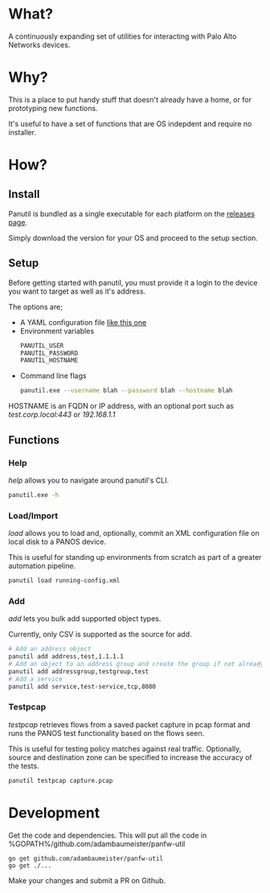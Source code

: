 # What?
A continuously expanding set of utilities for interacting with Palo Alto Networks devices.

# Why?
This is a place to put handy stuff that doesn't already have a home, or for prototyping new functions.

It's useful to have a set of functions that are OS indepdent and require no installer. 

# How?
## Install
Panutil is bundled as a single executable for each platform on the [releases page](https://github.com/adambaumeister/panfw-util/releases).

Simply download the version for your OS and proceed to the setup section.

## Setup
Before getting started with panutil, you must provide it a login to the device you want to target 
as well as it's address.

The options are;

- A YAML configuration file [like this one](.panutil.yml)
- Environment variables
    ```bash
    PANUTIL_USER
    PANUTIL_PASSWORD
    PANUTIL_HOSTNAME
    ```
- Command line flags
    ```bash
    panutil.exe --username blah --password blah --hostname blah
    ```

HOSTNAME is an FQDN or IP address, with an optional port such as _test.corp.local:443_ or _192.168.1.1_
 
## Functions
### Help
_help_ allows you to navigate around panutil's CLI. 
```bash
panutil.exe -h
```

### Load/Import
_load_ allows you to load and, optionally, commit an XML configuration file on local disk to a PANOS device.

This is useful for standing up environments from scratch as part of a greater automation pipeline.
```bash
panutil load running-config.xml
```

### Add
_add_ lets you bulk add supported object types. 

Currently, only CSV is supported as the source for add.

```bash
# Add an address object
panutil add address,test,1.1.1.1
# Add an object to an address group and create the group if not already existing
panutil add addressgroup,testgroup,test
# Add a service
panutil add service,test-service,tcp,8080
```

### Testpcap
_testpcap_ retrieves flows from a saved packet capture in pcap format and runs the PANOS test functionality based on the flows seen.

This is useful for testing policy matches against real traffic. Optionally, source and destination zone can be specified to increase the accuracy of the tests.

```bash
panutil testpcap capture.pcap 
```

# Development
Get the code and dependencies. This will put all the code in %GOPATH%/github.com/adambaumeister/panfw-util
```
go get github.com/adambaumeister/panfw-util
go get ./...
```

Make your changes and submit a PR on Github.



